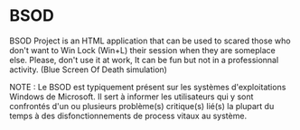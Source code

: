 # BSOD
BSOD Project is an HTML application that can be used to scared those who don't want to Win Lock (Win+L) their session when they are someplace else.
Please, don't use it at work, It can be fun but not in a professionnal activity. (Blue Screen Of Death simulation)

NOTE : Le BSOD est typiquement présent sur les systèmes d'exploitations Windows de Microsoft. Il sert à informer les utilisateurs qui y sont confrontés d'un ou plusieurs problème(s) critique(s) lié(s) la plupart du temps à des disfonctionnements de process vitaux au système.

